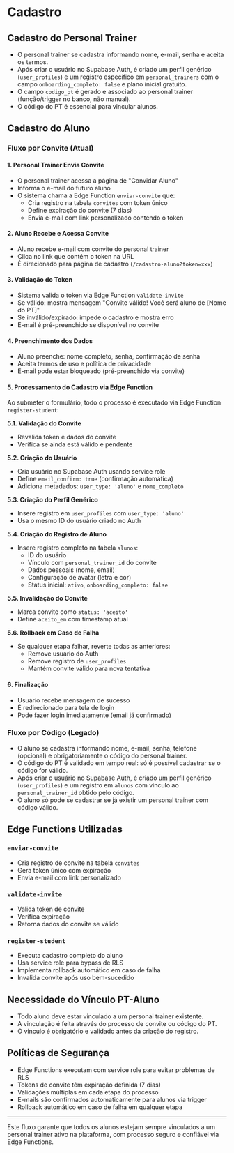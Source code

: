 # Cadastro

## Cadastro do Personal Trainer

- O personal trainer se cadastra informando nome, e-mail, senha e aceita os termos.
- Após criar o usuário no Supabase Auth, é criado um perfil genérico (`user_profiles`) e um registro específico em `personal_trainers` com o campo `onboarding_completo: false` e plano inicial gratuito.
- O campo `codigo_pt` é gerado e associado ao personal trainer (função/trigger no banco, não manual).
- O código do PT é essencial para vincular alunos.

## Cadastro do Aluno

### Fluxo por Convite (Atual)

#### 1. Personal Trainer Envia Convite
- O personal trainer acessa a página de "Convidar Aluno"
- Informa o e-mail do futuro aluno
- O sistema chama a Edge Function `enviar-convite` que:
  - Cria registro na tabela `convites` com token único
  - Define expiração do convite (7 dias)
  - Envia e-mail com link personalizado contendo o token

#### 2. Aluno Recebe e Acessa Convite
- Aluno recebe e-mail com convite do personal trainer
- Clica no link que contém o token na URL
- É direcionado para página de cadastro (`/cadastro-aluno?token=xxx`)

#### 3. Validação do Token
- Sistema valida o token via Edge Function `validate-invite`
- Se válido: mostra mensagem "Convite válido! Você será aluno de [Nome do PT]"
- Se inválido/expirado: impede o cadastro e mostra erro
- E-mail é pré-preenchido se disponível no convite

#### 4. Preenchimento dos Dados
- Aluno preenche: nome completo, senha, confirmação de senha
- Aceita termos de uso e política de privacidade
- E-mail pode estar bloqueado (pré-preenchido via convite)

#### 5. Processamento do Cadastro via Edge Function
Ao submeter o formulário, todo o processo é executado via Edge Function `register-student`:

**5.1. Validação do Convite**
- Revalida token e dados do convite
- Verifica se ainda está válido e pendente

**5.2. Criação do Usuário**
- Cria usuário no Supabase Auth usando service role
- Define `email_confirm: true` (confirmação automática)
- Adiciona metadados: `user_type: 'aluno'` e `nome_completo`

**5.3. Criação do Perfil Genérico**
- Insere registro em `user_profiles` com `user_type: 'aluno'`
- Usa o mesmo ID do usuário criado no Auth

**5.4. Criação do Registro de Aluno**
- Insere registro completo na tabela `alunos`:
  - ID do usuário
  - Vínculo com `personal_trainer_id` do convite
  - Dados pessoais (nome, email)
  - Configuração de avatar (letra e cor)
  - Status inicial: `ativo`, `onboarding_completo: false`

**5.5. Invalidação do Convite**
- Marca convite como `status: 'aceito'`
- Define `aceito_em` com timestamp atual

**5.6. Rollback em Caso de Falha**
- Se qualquer etapa falhar, reverte todas as anteriores:
  - Remove usuário do Auth
  - Remove registro de `user_profiles`
  - Mantém convite válido para nova tentativa

#### 6. Finalização
- Usuário recebe mensagem de sucesso
- É redirecionado para tela de login
- Pode fazer login imediatamente (email já confirmado)

### Fluxo por Código (Legado)

- O aluno se cadastra informando nome, e-mail, senha, telefone (opcional) e obrigatoriamente o código do personal trainer.
- O código do PT é validado em tempo real: só é possível cadastrar se o código for válido.
- Após criar o usuário no Supabase Auth, é criado um perfil genérico (`user_profiles`) e um registro em `alunos` com vínculo ao `personal_trainer_id` obtido pelo código.
- O aluno só pode se cadastrar se já existir um personal trainer com código válido.

## Edge Functions Utilizadas

### `enviar-convite`
- Cria registro de convite na tabela `convites`
- Gera token único com expiração
- Envia e-mail com link personalizado

### `validate-invite`
- Valida token de convite
- Verifica expiração
- Retorna dados do convite se válido

### `register-student`
- Executa cadastro completo do aluno
- Usa service role para bypass de RLS
- Implementa rollback automático em caso de falha
- Invalida convite após uso bem-sucedido

## Necessidade do Vínculo PT-Aluno

- Todo aluno deve estar vinculado a um personal trainer existente.
- A vinculação é feita através do processo de convite ou código do PT.
- O vínculo é obrigatório e validado antes da criação do registro.

## Políticas de Segurança

- Edge Functions executam com service role para evitar problemas de RLS
- Tokens de convite têm expiração definida (7 dias)
- Validações múltiplas em cada etapa do processo
- E-mails são confirmados automaticamente para alunos via trigger
- Rollback automático em caso de falha em qualquer etapa

---

Este fluxo garante que todos os alunos estejam sempre vinculados a um personal trainer ativo na plataforma, com processo seguro e confiável via Edge Functions.